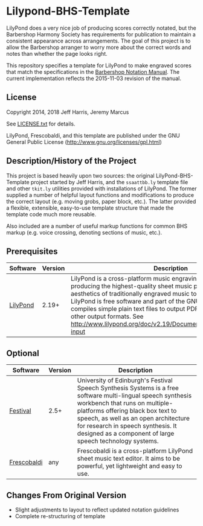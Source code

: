 # Lilypond-BHS-Template
LilyPond does a very nice job of producing scores correctly notated, but the Barbershop Harmony Society has requirements for publication to maintain a consistent appearance across arrangements. The goal of this project is to allow the Barbershop arranger to worry more about the correct words and notes than whether the page looks right.

This repository specifies a template for LilyPond to make engraved scores that match the specifications in the [Barbershop Notation Manual][1]. The current implementation reflects the 2015-11-03 revision of the manual.

<!-- TODO: Copy over the source code for Shine On, Harvest Moon and include it as an example. Be sure to assign credit to Jeff Harris for the majority of the work. -->
<!-- As an example, this template comes with Shine On, Harvest Moon. The goal of this template is to make LilyPond's output of Shine On, Harvest Moon match that of Shine On Harvest Moon as shown in the Barbershop Notation Manual. -->

## License
Copyright 2014, 2018 Jeff Harris, Jeremy Marcus

See [LICENSE.txt][2] for details.

LilyPond, Frescobaldi, and this template are published under the GNU General Public License (http://www.gnu.org/licenses/gpl.html)

## Description/History of the Project
This project is based heavily upon two sources: the original LilyPond-BHS-Template project started by Jeff Harris, and the `ssaattbb.ly` template file and other `tkit.ly` utilities provided with installations of LilyPond. The former supplied a number of helpful layout functions and modifications to produce the correct layout (e.g. moving grobs, paper block, etc.). The latter provided a flexible, extensible, easy-to-use template structure that made the template code much more reusable.

Also included are a number of useful markup functions for common BHS markup (e.g. voice crossing, denoting sections of music, etc.).

<!-- TODO: Come back and update this once the example and tutorial documentation is in place. -->
<!-- For details on how to use this template, see REDACTED or REDACTED. -->

## Prerequisites
| Software | Version | Description |
| -------- | ------- | ----------- |
| [LilyPond][3] | 2.19+ | LilyPond is a cross-platform music engraving program, devoted to producing the highest-quality sheet music possible. It brings the aesthetics of traditionally engraved music to computer printouts. LilyPond is free software and part of the GNU Project. LilyPond compiles simple plain text files to output PDF and MIDI files, among other output formats. See http://www.lilypond.org/doc/v2.19/Documentation/learning/entering-input |

## Optional
| Software | Version | Description |
| -------- | ------- | ----------- |
| [Festival][4] | 2.5+ | University of Edinburgh's Festival Speech Synthesis Systems is a free software multi-lingual speech synthesis workbench that runs on multiple-platforms offering black box text to speech, as well as an open architecture for research in speech synthesis. It designed as a component of large speech technology systems. |
| [Frescobaldi][5] | any | Frescobaldi is a cross-platform LilyPond sheet music text editor. It aims to be powerful, yet lightweight and easy to use. |

## Changes From Original Version
* Slight adjustments to layout to reflect updated notation guidelines
* Complete re-structuring of template

[1]: www.barbershop.org/files/documents/getandmakemusic/Barbershop%20Notation%20Manual.pdf
[2]: ./blob/master/LICENSE.txt
[3]: lilypond.org
[4]: festvox.org/festival/
[5]: frescobaldi.org
